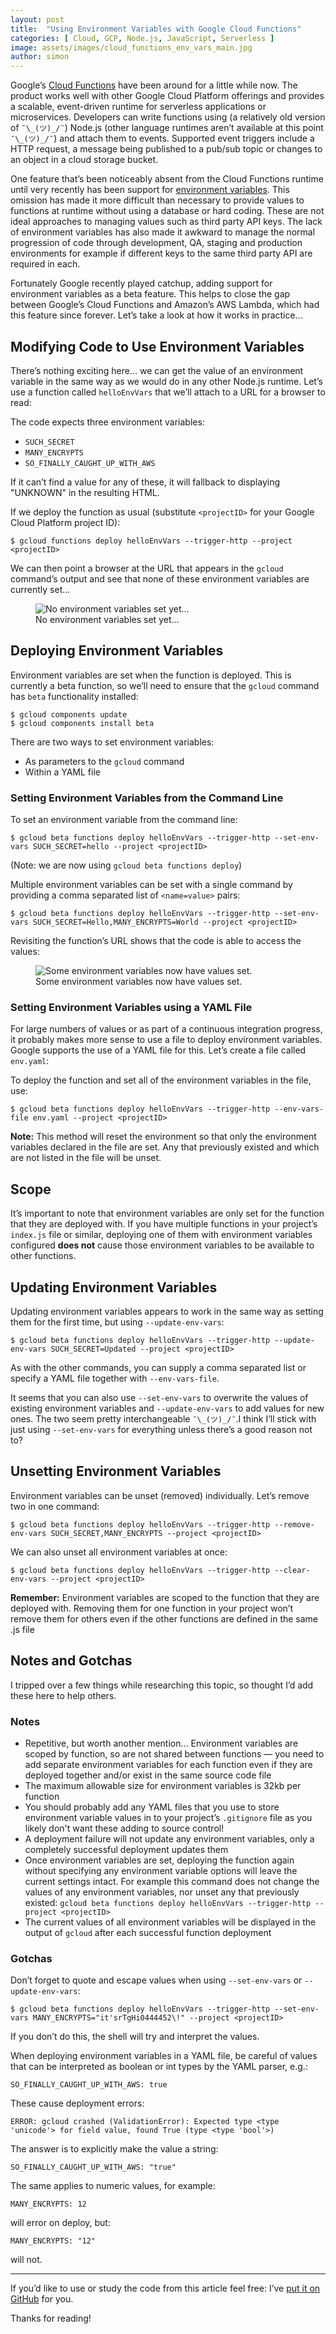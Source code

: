```yaml
---
layout: post
title:  "Using Environment Variables with Google Cloud Functions"
categories: [ Cloud, GCP, Node.js, JavaScript, Serverless ]
image: assets/images/cloud_functions_env_vars_main.jpg
author: simon
---
```

Google’s [Cloud Functions](https://cloud.google.com/functions/) have been around for a little while now. The product works well with other Google Cloud Platform offerings and provides a scalable, event-driven runtime for serverless applications or microservices. Developers can write functions using (a relatively old version of `¯\_(ツ)_/¯`) Node.js (other language runtimes aren’t available at this point `¯\_(ツ)_/¯`) and attach them to events. Supported event triggers include a HTTP request, a message being published to a pub/sub topic or changes to an object in a cloud storage bucket.

One feature that’s been noticeably absent from the Cloud Functions runtime until very recently has been support for [environment variables](https://en.wikipedia.org/wiki/Environment_variable). This omission has made it more difficult than necessary to provide values to functions at runtime without using a database or hard coding. These are not ideal approaches to managing values such as third party API keys. The lack of environment variables has also made it awkward to manage the normal progression of code through development, QA, staging and production environments for example if different keys to the same third party API are required in each.

Fortunately Google recently played catchup, adding support for environment variables as a beta feature. This helps to close the gap between Google’s Cloud Functions and Amazon’s AWS Lambda, which had this feature since forever. Let’s take a look at how it works in practice…

## Modifying Code to Use Environment Variables
There’s nothing exciting here… we can get the value of an environment variable in the same way as we would do in any other Node.js runtime. Let’s use a function called `helloEnvVars` that we’ll attach to a URL for a browser to read:

<script src="https://gist.github.com/simonprickett/45ec417a72f70cfb2ebb1adb280d3657.js"></script>

The code expects three environment variables:

* `SUCH_SECRET`
* `MANY_ENCRYPTS`
* `SO_FINALLY_CAUGHT_UP_WITH_AWS`

If it can’t find a value for any of these, it will fallback to displaying "UNKNOWN" in the resulting HTML.

If we deploy the function as usual (substitute `<projectID>` for your Google Cloud Platform project ID):

```
$ gcloud functions deploy helloEnvVars --trigger-http --project <projectID>
```

We can then point a browser at the URL that appears in the `gcloud` command’s output and see that none of these environment variables are currently set...

<figure class="figure">
  <img src="{{ site.baseurl }}/assets/images/cloud_functions_env_vars_unset_all.png" class="figure-img img-fluid" alt="No environment variables set yet...">
  <figcaption class="figure-caption text-center">No environment variables set yet...</figcaption>
</figure>

## Deploying Environment Variables
Environment variables are set when the function is deployed. This is currently a beta function, so we’ll need to ensure that the `gcloud` command has `beta` functionality installed:

```
$ gcloud components update
$ gcloud components install beta
```

There are two ways to set environment variables:

* As parameters to the `gcloud` command
* Within a YAML file

### Setting Environment Variables from the Command Line
To set an environment variable from the command line:

```
$ gcloud beta functions deploy helloEnvVars --trigger-http --set-env-vars SUCH_SECRET=hello --project <projectID>
```

(Note: we are now using `gcloud beta functions deploy`)

Multiple environment variables can be set with a single command by providing a comma separated list of `<name=value>` pairs:

```
$ gcloud beta functions deploy helloEnvVars --trigger-http --set-env-vars SUCH_SECRET=Hello,MANY_ENCRYPTS=World --project <projectID>
```

Revisiting the function’s URL shows that the code is able to access the values:

<figure class="figure">
  <img src="{{ site.baseurl }}/assets/images/cloud_functions_env_vars_set_two.png" class="figure-img img-fluid" alt="Some environment variables now have values set.">
  <figcaption class="figure-caption text-center">Some environment variables now have values set.</figcaption>
</figure>

### Setting Environment Variables using a YAML File
For large numbers of values or as part of a continuous integration progress, it probably makes more sense to use a file to deploy environment variables. Google supports the use of a YAML file for this. Let’s create a file called `env.yaml`:

<script src="https://gist.github.com/simonprickett/7d9452602baa6b6521c40b6c3845528c.js"></script>

To deploy the function and set all of the environment variables in the file, use:

```
$ gcloud beta functions deploy helloEnvVars --trigger-http --env-vars-file env.yaml --project <projectID>
```

**Note:** This method will reset the environment so that only the environment variables declared in the file are set. Any that previously existed and which are not listed in the file will be unset.

## Scope
It’s important to note that environment variables are only set for the function that they are deployed with. If you have multiple functions in your project’s `index.js` file or similar, deploying one of them with environment variables configured **does not** cause those environment variables to be available to other functions.

## Updating Environment Variables
Updating environment variables appears to work in the same way as setting them for the first time, but using `--update-env-vars`:

```
$ gcloud beta functions deploy helloEnvVars --trigger-http --update-env-vars SUCH_SECRET=Updated --project <projectID>
```

As with the other commands, you can supply a comma separated list or specify a YAML file together with `--env-vars-file`.

It seems that you can also use `--set-env-vars` to overwrite the values of existing environment variables and `--update-env-vars` to add values for new ones. The two seem pretty interchangeable `¯\_(ツ)_/¯`.I think I’ll stick with just using `--set-env-vars` for everything unless there’s a good reason not to?

## Unsetting Environment Variables
Environment variables can be unset (removed) individually. Let’s remove two in one command:

```
$ gcloud beta functions deploy helloEnvVars --trigger-http --remove-env-vars SUCH_SECRET,MANY_ENCRYPTS --project <projectID>
```

We can also unset all environment variables at once:

```
$ gcloud beta functions deploy helloEnvVars --trigger-http --clear-env-vars --project <projectID>
```

**Remember:** Environment variables are scoped to the function that they are deployed with. Removing them for one function in your project won’t remove them for others even if the other functions are defined in the same .js file

## Notes and Gotchas

I tripped over a few things while researching this topic, so thought I’d add these here to help others.

### Notes

* Repetitive, but worth another mention… Environment variables are scoped by function, so are not shared between functions — you need to add separate environment variables for each function even if they are deployed together and/or exist in the same source code file
* The maximum allowable size for environment variables is 32kb per function
* You should probably add any YAML files that you use to store environment variable values in to your project’s `.gitignore` file as you likely don't want these adding to source control!
* A deployment failure will not update any environment variables, only a completely successful deployment updates them
* Once environment variables are set, deploying the function again without specifying any environment variable options will leave the current settings intact. For example this command does not change the values of any environment variables, nor unset any that previously existed: `gcloud beta functions deploy helloEnvVars --trigger-http --project <projectID>`
* The current values of all environment variables will be displayed in the output of `gcloud` after each successful function deployment

### Gotchas

Don’t forget to quote and escape values when using `--set-env-vars` or `--update-env-vars`:

```
$ gcloud beta functions deploy helloEnvVars --trigger-http --set-env-vars MANY_ENCRYPTS="it'srTgHi0444452\!" --project <projectID>
```

If you don’t do this, the shell will try and interpret the values.

When deploying environment variables in a YAML file, be careful of values that can be interpreted as boolean or int types by the YAML parser, e.g.:

```
SO_FINALLY_CAUGHT_UP_WITH_AWS: true
```

These cause deployment errors:

```
ERROR: gcloud crashed (ValidationError): Expected type <type 'unicode'> for field value, found True (type <type 'bool'>)
```

The answer is to explicitly make the value a string:

```
SO_FINALLY_CAUGHT_UP_WITH_AWS: "true"
```

The same applies to numeric values, for example:

```
MANY_ENCRYPTS: 12
```

will error on deploy, but:

```
MANY_ENCRYPTS: "12"
```

will not.

---

If you’d like to use or study the code from this article feel free: I’ve [put it on GitHub](https://github.com/simonprickett/google-cloud-functions-environment-variables) for you.

Thanks for reading!